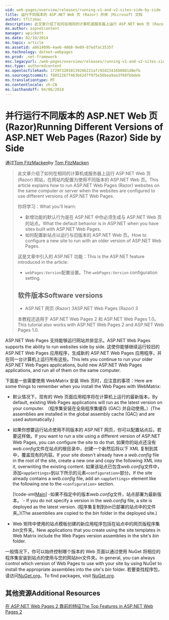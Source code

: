 ```yaml
---
uid: web-pages/overview/releases/running-v1-and-v2-sites-side-by-side
title: 运行不同版本的 ASP.NET Web 页 (Razor) 并排 |Microsoft 文档
author: tfitzmac
description: 此文章介绍了如何在相同的计算机或服务器上运行 ASP.NET Web 页 (Razor) 网站，在网站均配置为使用不同版本...
ms.author: aspnetcontent
manager: wpickett
ms.date: 02/10/2014
ms.topic: article
ms.assetid: a861409b-4ae6-4868-9e09-87edfac3535f
ms.technology: dotnet-webpages
ms.prod: .net-framework
msc.legacyurl: /web-pages/overview/releases/running-v1-and-v2-sites-side-by-side
msc.type: authoredcontent
ms.openlocfilehash: 1729f3201013926b221afc92d23416b0081d8efb
ms.sourcegitcommit: f8852267f463b62d7f975e56bea9aa3f68fbbdeb
ms.translationtype: MT
ms.contentlocale: zh-CN
ms.lasthandoff: 04/06/2018
---
```

<a name="running-different-versions-of-aspnet-web-pages-razor-side-by-side"></a><span data-ttu-id="d34b0-103">并行运行不同版本的 ASP.NET Web 页 (Razor)</span><span class="sxs-lookup"><span data-stu-id="d34b0-103">Running Different Versions of ASP.NET Web Pages (Razor) Side by Side</span></span>
====================
<span data-ttu-id="d34b0-104">通过[Tom FitzMacken](https://github.com/tfitzmac)</span><span class="sxs-lookup"><span data-stu-id="d34b0-104">by [Tom FitzMacken](https://github.com/tfitzmac)</span></span>

> <span data-ttu-id="d34b0-105">此文章介绍了如何在相同的计算机或服务器上运行 ASP.NET Web 页 (Razor) 网站，在网站均配置为使用不同版本的 ASP.NET Web 页。</span><span class="sxs-lookup"><span data-stu-id="d34b0-105">This article explains how to run ASP.NET Web Pages (Razor) websites on the same computer or server when the websites are configured to use different versions of ASP.NET Web Pages.</span></span>
> 
> <span data-ttu-id="d34b0-106">你将学习：</span><span class="sxs-lookup"><span data-stu-id="d34b0-106">What you'll learn:</span></span>
> 
> - <span data-ttu-id="d34b0-107">新增功能的默认行为是在 ASP.NET 中你必须生成与 ASP.NET Web 页的站点。</span><span class="sxs-lookup"><span data-stu-id="d34b0-107">What the default behavior is in ASP.NET when you have sites built with ASP.NET Web Pages.</span></span>
> - <span data-ttu-id="d34b0-108">如何配置新站点以运行与旧版本的 ASP.NET Web 页。</span><span class="sxs-lookup"><span data-stu-id="d34b0-108">How to configure a new site to run with an older version of ASP.NET Web Pages.</span></span>
>   
> 
> <span data-ttu-id="d34b0-109">这是文章中引入的 ASP.NET 功能：</span><span class="sxs-lookup"><span data-stu-id="d34b0-109">This is the ASP.NET feature introduced in the article:</span></span>
> 
> - <span data-ttu-id="d34b0-110">`webPages:Version`配置设置。</span><span class="sxs-lookup"><span data-stu-id="d34b0-110">The `webPages:Version` configuration setting.</span></span>
>   
> 
> ## <a name="software-versions"></a><span data-ttu-id="d34b0-111">软件版本</span><span class="sxs-lookup"><span data-stu-id="d34b0-111">Software versions</span></span>
> 
> 
> - <span data-ttu-id="d34b0-112">ASP.NET 网页 (Razor) 3</span><span class="sxs-lookup"><span data-stu-id="d34b0-112">ASP.NET Web Pages (Razor) 3</span></span>
>   
> 
> <span data-ttu-id="d34b0-113">本教程还适用于 ASP.NET Web Pages 2 和 ASP.NET Web Pages 1.0。</span><span class="sxs-lookup"><span data-stu-id="d34b0-113">This tutorial also works with ASP.NET Web Pages 2 and ASP.NET Web Pages 1.0.</span></span>


<span data-ttu-id="d34b0-114">ASP.NET Web Pages 支持能够运行网站并排显示。</span><span class="sxs-lookup"><span data-stu-id="d34b0-114">ASP.NET Web Pages supports the ability to run websites side by side.</span></span> <span data-ttu-id="d34b0-115">这使你能够继续运行较旧的 ASP.NET Web Pages 应用程序，生成新的 ASP.NET Web Pages 应用程序，并在同一台计算机上运行所有这些。</span><span class="sxs-lookup"><span data-stu-id="d34b0-115">This lets you continue to run your older ASP.NET Web Pages applications, build new ASP.NET Web Pages applications, and run all of them on the same computer.</span></span>

<span data-ttu-id="d34b0-116">下面是一些需要使用 WebMatrix 安装 Web 页时，应注意的事项：</span><span class="sxs-lookup"><span data-stu-id="d34b0-116">Here are some things to remember when you install the Web Pages with WebMatrix:</span></span>

- <span data-ttu-id="d34b0-117">默认情况下，现有的 Web 页面应用程序将在计算机上运行的最新版本。</span><span class="sxs-lookup"><span data-stu-id="d34b0-117">By default, existing Web Pages applications will run as the latest version on your computer.</span></span> <span data-ttu-id="d34b0-118">（程序集安装在全局程序集缓存 (GAC) 并自动使用。）</span><span class="sxs-lookup"><span data-stu-id="d34b0-118">(The assemblies are installed in the global assembly cache (GAC) and are used automatically.)</span></span>
- <span data-ttu-id="d34b0-119">如果你想要运行站点使用不同版本的 ASP.NET 网页，你可以配置站点后，若要这样做。</span><span class="sxs-lookup"><span data-stu-id="d34b0-119">If you want to run a site using a different version of ASP.NET Web Pages, you can configure the site to do that.</span></span> <span data-ttu-id="d34b0-120">如果你的站点还没有*web.config*文件在站点的根目录中，创建一个新然后将以下 XML 复制到其中，覆盖现有的内容。</span><span class="sxs-lookup"><span data-stu-id="d34b0-120">If your site doesn't already have a *web.config* file in the root of the site, create a new one and copy the following XML into it, overwriting the existing content.</span></span> <span data-ttu-id="d34b0-121">如果该站点已包含*web.config*文件中，添加`<appSettings>`到以下所示的元素`<configuration>`部分。</span><span class="sxs-lookup"><span data-stu-id="d34b0-121">If the site already contains a *web.config* file, add an `<appSettings>` element like the following one to the `<configuration>` section.</span></span>

    [!code-xml[Main](running-v1-and-v2-sites-side-by-side/samples/sample1.xml)]
  <span data-ttu-id="d34b0-122">-如果不指定中的版本*web.config*文件，站点部署为最新版本。</span><span class="sxs-lookup"><span data-stu-id="d34b0-122">\`- If you do not specify a version in the *web.config* file, a site is deployed as the latest version.</span></span> <span data-ttu-id="d34b0-123">(程序集复制到*bin*已部署的站点中的文件夹。)</span><span class="sxs-lookup"><span data-stu-id="d34b0-123">(The assemblies are copied to the *bin* folder in the deployed site.)</span></span>
- <span data-ttu-id="d34b0-124">Web 矩阵中使用的站点模板创建的新应用程序包括在站点中的网页版程序集*bin*文件夹。</span><span class="sxs-lookup"><span data-stu-id="d34b0-124">New applications that you create using the site templates in Web Matrix include the Web Pages version assemblies in the site's *bin* folder.</span></span>

<span data-ttu-id="d34b0-125">一般情况下，你可以始终控制哪个版本的 Web 页面以通过使用 NuGet 将相应的程序集安装到站点的使用与您的网站*bin*文件夹。</span><span class="sxs-lookup"><span data-stu-id="d34b0-125">In general, you can always control which version of Web Pages to use with your site by using NuGet to install the appropriate assemblies into the site's *bin* folder.</span></span> <span data-ttu-id="d34b0-126">若要查找程序包，请访问[NuGet.org](http://NuGet.org)。</span><span class="sxs-lookup"><span data-stu-id="d34b0-126">To find packages, visit [NuGet.org](http://NuGet.org).</span></span>

## <a name="additional-resources"></a><span data-ttu-id="d34b0-127">其他资源</span><span class="sxs-lookup"><span data-stu-id="d34b0-127">Additional Resources</span></span>

[<span data-ttu-id="d34b0-128">在 ASP.NET Web Pages 2 靠前的特征</span><span class="sxs-lookup"><span data-stu-id="d34b0-128">The Top Features in ASP.NET Web Pages 2</span></span>](top-features-in-web-pages-2.md)
